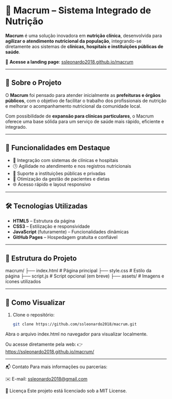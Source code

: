 # 🥗 Macrum – Sistema Integrado de Nutrição

**Macrum** é uma solução inovadora em **nutrição clínica**, desenvolvida para **agilizar o atendimento nutricional da população**, integrando-se diretamente aos sistemas de **clínicas, hospitais e instituições públicas de saúde**.

🔗 **Acesse a landing page**: [ssleonardo2018.github.io/macrum](https://ssleonardo2018.github.io/macrum/)

---

## 🧩 Sobre o Projeto

O **Macrum** foi pensado para atender inicialmente as **prefeituras e órgãos públicos**, com o objetivo de facilitar o trabalho dos profissionais de nutrição e melhorar o acompanhamento nutricional da comunidade local.

Com possibilidade de **expansão para clínicas particulares**, o Macrum oferece uma base sólida para um serviço de saúde mais rápido, eficiente e integrado.

---

## 🚀 Funcionalidades em Destaque

- 📁 Integração com sistemas de clínicas e hospitais
- 🕒 Agilidade no atendimento e nos registros nutricionais
- 🏥 Suporte a instituições públicas e privadas
- 👥 Otimização da gestão de pacientes e dietas
- 🌐 Acesso rápido e layout responsivo

---

## 🛠️ Tecnologias Utilizadas

- **HTML5** – Estrutura da página
- **CSS3** – Estilização e responsividade
- **JavaScript** (futuramente) – Funcionalidades dinâmicas
- **GitHub Pages** – Hospedagem gratuita e confiável

---

## 📁 Estrutura do Projeto

macrum/
├── index.html # Página principal
├── style.css # Estilo da página
├── script.js # Script opcional (em breve)
├── assets/ # Imagens e ícones utilizados


---

## 🧪 Como Visualizar

1. Clone o repositório:
   ```bash
   git clone https://github.com/ssleonardo2018/macrum.git

Abra o arquivo index.html no navegador para visualizar localmente.

Ou acesse diretamente pela web:
👉 https://ssleonardo2018.github.io/macrum/

---

📬 Contato
Para mais informações ou parcerias:

✉️ E-mail: ssleonardo2018@gmail.com

📄 Licença
Este projeto está licenciado sob a MIT License.
